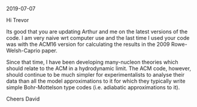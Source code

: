 2019-07-07

Hi Trevor

Its good that you are updating Arthur and me on the latest versions of the code.  I am very naive wrt computer use and the last time I used your code was with the ACM16 version for calculating the results in the 2009 Rowe-Welsh-Caprio paper.  

Since that time, I have been developing many-nucleon theories  which should relate to the ACM in a hydrodynamic limit.  The ACM code, however, should continue to be much simpler for experimentalists to analyse their data than all the model approximations to it for which they typically write simple Bohr-Mottelson type codes (i.e. adiabatic approximations to it).  

Cheers
David